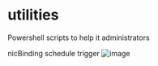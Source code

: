 # utilities
Powershell scripts to help it administrators

nicBinding schedule trigger
![image](https://github.com/secbeard/utilities/assets/63728517/587a3d6c-4622-4caf-b2de-669e16ace4c5)
